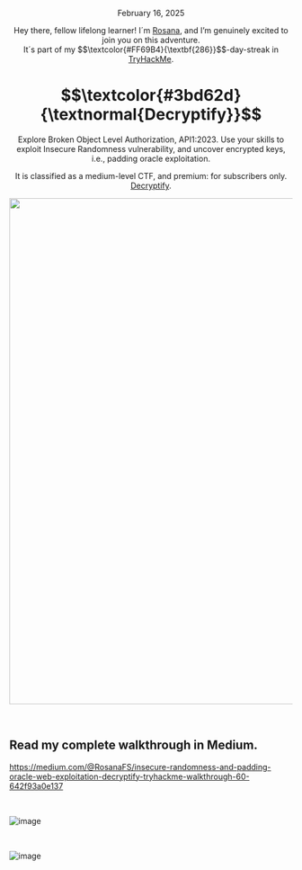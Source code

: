 <p align="center">February 16, 2025</p>
<p align="center">Hey there, fellow lifelong learner! I´m <a href="https://www.linkedin.com/in/rosanafssantos/">Rosana</a>, and I’m genuinely excited to join you on this adventure.<br>
It´s part of my $$\textcolor{#FF69B4}{\textbf{286}}$$-day-streak in  <a href="https://tryhackme.com">TryHackMe</a>.</p>

<h1 align="center">
  $$\textcolor{#3bd62d}{\textnormal{Decryptify}}$$
</h1>
<p align="center">Explore Broken Object Level Authorization, API1:2023. Use your skills to exploit Insecure Randomness vulnerability, and uncover encrypted keys, i.e., padding oracle exploitation.</p>
<p align="center">It is classified as a medium-level CTF, and premium: for subscribers only. <a href="https://tryhackme.com/room/decryptify">Decryptify</a>.</p>
                                                              
<p align="center">
  <img width="900px" src="https://github.com/user-attachments/assets/66cc784c-7bde-4eda-afd9-d19ec25130c1">
</p>

<br>

<h2>Read my complete walkthrough in Medium.</h2>

https://medium.com/@RosanaFS/insecure-randomness-and-padding-oracle-web-exploitation-decryptify-tryhackme-walkthrough-60-642f93a0e137


<br>

![image](https://github.com/user-attachments/assets/75088fc3-3087-4157-a921-127e0da34b9a)

<br>

![image](https://github.com/user-attachments/assets/b1438174-5ce1-4e3f-8be1-df69b77dd724)

